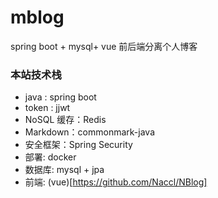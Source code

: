 # mblog
spring boot + mysql+ vue 前后端分离个人博客

### 本站技术栈

- java : spring boot
- token : jjwt
- NoSQL 缓存：Redis
- Markdown：commonmark-java
- 安全框架：Spring Security
- 部署: docker
- 数据库: mysql + jpa
- 前端: (vue)[https://github.com/Naccl/NBlog]
